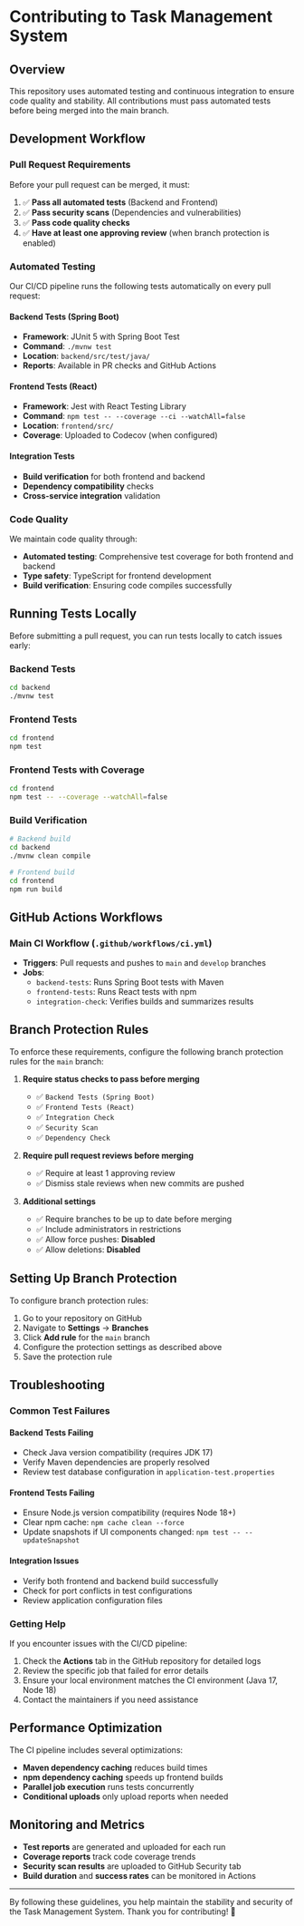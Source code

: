 # Contributing to Task Management System

## Overview
This repository uses automated testing and continuous integration to ensure code quality and stability. All contributions must pass automated tests before being merged into the main branch.

## Development Workflow

### Pull Request Requirements
Before your pull request can be merged, it must:

1. ✅ **Pass all automated tests** (Backend and Frontend)
2. ✅ **Pass security scans** (Dependencies and vulnerabilities)
3. ✅ **Pass code quality checks**
4. ✅ **Have at least one approving review** (when branch protection is enabled)

### Automated Testing

Our CI/CD pipeline runs the following tests automatically on every pull request:

#### Backend Tests (Spring Boot)
- **Framework**: JUnit 5 with Spring Boot Test
- **Command**: `./mvnw test`
- **Location**: `backend/src/test/java/`
- **Reports**: Available in PR checks and GitHub Actions

#### Frontend Tests (React)
- **Framework**: Jest with React Testing Library
- **Command**: `npm test -- --coverage --ci --watchAll=false`
- **Location**: `frontend/src/`
- **Coverage**: Uploaded to Codecov (when configured)

#### Integration Tests
- **Build verification** for both frontend and backend
- **Dependency compatibility** checks
- **Cross-service integration** validation

### Code Quality

We maintain code quality through:

- **Automated testing**: Comprehensive test coverage for both frontend and backend
- **Type safety**: TypeScript for frontend development
- **Build verification**: Ensuring code compiles successfully

## Running Tests Locally

Before submitting a pull request, you can run tests locally to catch issues early:

### Backend Tests
```bash
cd backend
./mvnw test
```

### Frontend Tests
```bash
cd frontend
npm test
```

### Frontend Tests with Coverage
```bash
cd frontend
npm test -- --coverage --watchAll=false
```

### Build Verification
```bash
# Backend build
cd backend
./mvnw clean compile

# Frontend build
cd frontend
npm run build
```

## GitHub Actions Workflows

### Main CI Workflow (`.github/workflows/ci.yml`)
- **Triggers**: Pull requests and pushes to `main` and `develop` branches
- **Jobs**:
  - `backend-tests`: Runs Spring Boot tests with Maven
  - `frontend-tests`: Runs React tests with npm
  - `integration-check`: Verifies builds and summarizes results

## Branch Protection Rules

To enforce these requirements, configure the following branch protection rules for the `main` branch:

1. **Require status checks to pass before merging**
   - ✅ `Backend Tests (Spring Boot)`
   - ✅ `Frontend Tests (React)`
   - ✅ `Integration Check`
   - ✅ `Security Scan`
   - ✅ `Dependency Check`

2. **Require pull request reviews before merging**
   - ✅ Require at least 1 approving review
   - ✅ Dismiss stale reviews when new commits are pushed

3. **Additional settings**
   - ✅ Require branches to be up to date before merging
   - ✅ Include administrators in restrictions
   - ✅ Allow force pushes: **Disabled**
   - ✅ Allow deletions: **Disabled**

## Setting Up Branch Protection

To configure branch protection rules:

1. Go to your repository on GitHub
2. Navigate to **Settings** → **Branches**
3. Click **Add rule** for the `main` branch
4. Configure the protection settings as described above
5. Save the protection rule

## Troubleshooting

### Common Test Failures

#### Backend Tests Failing
- Check Java version compatibility (requires JDK 17)
- Verify Maven dependencies are properly resolved
- Review test database configuration in `application-test.properties`

#### Frontend Tests Failing
- Ensure Node.js version compatibility (requires Node 18+)
- Clear npm cache: `npm cache clean --force`
- Update snapshots if UI components changed: `npm test -- --updateSnapshot`

#### Integration Issues
- Verify both frontend and backend build successfully
- Check for port conflicts in test configurations
- Review application configuration files

### Getting Help

If you encounter issues with the CI/CD pipeline:

1. Check the **Actions** tab in the GitHub repository for detailed logs
2. Review the specific job that failed for error details
3. Ensure your local environment matches the CI environment (Java 17, Node 18)
4. Contact the maintainers if you need assistance

## Performance Optimization

The CI pipeline includes several optimizations:

- **Maven dependency caching** reduces build times
- **npm dependency caching** speeds up frontend builds
- **Parallel job execution** runs tests concurrently
- **Conditional uploads** only upload reports when needed

## Monitoring and Metrics

- **Test reports** are generated and uploaded for each run
- **Coverage reports** track code coverage trends
- **Security scan results** are uploaded to GitHub Security tab
- **Build duration** and **success rates** can be monitored in Actions

---

By following these guidelines, you help maintain the stability and security of the Task Management System. Thank you for contributing! 🚀
